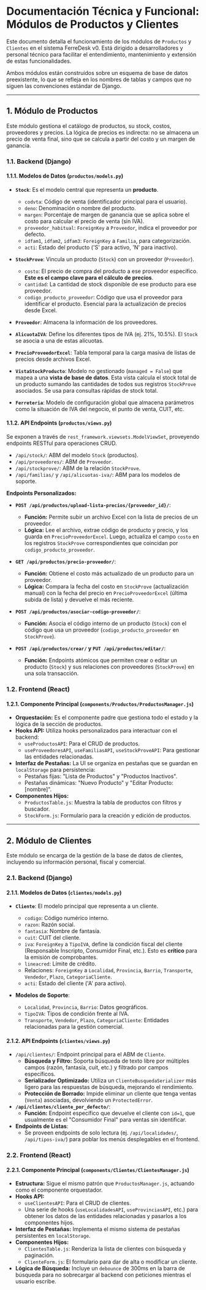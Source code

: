 
# Documentación Técnica y Funcional: Módulos de Productos y Clientes

Este documento detalla el funcionamiento de los módulos de `Productos` y `Clientes` en el sistema FerreDesk v0. Está dirigido a desarrolladores y personal técnico para facilitar el entendimiento, mantenimiento y extensión de estas funcionalidades.

Ambos módulos están construidos sobre un esquema de base de datos preexistente, lo que se refleja en los nombres de tablas y campos que no siguen las convenciones estándar de Django.

---

## 1. Módulo de Productos

Este módulo gestiona el catálogo de productos, su stock, costos, proveedores y precios. La lógica de precios es indirecta: no se almacena un precio de venta final, sino que se calcula a partir del costo y un margen de ganancia.

### 1.1. Backend (Django)

#### 1.1.1. Modelos de Datos (`productos/models.py`)

-   **`Stock`**: Es el modelo central que representa un **producto**.
    -   `codvta`: Código de venta (identificador principal para el usuario).
    -   `deno`: Denominación o nombre del producto.
    -   `margen`: Porcentaje de margen de ganancia que se aplica sobre el costo para calcular el precio de venta (sin IVA).
    -   `proveedor_habitual`: `ForeignKey` a `Proveedor`, indica el proveedor por defecto.
    -   `idfam1`, `idfam2`, `idfam3`: `ForeignKey` a `Familia`, para categorización.
    -   `acti`: Estado del producto ('S' para activo, 'N' para inactivo).

-   **`StockProve`**: Vincula un producto (`Stock`) con un proveedor (`Proveedor`).
    -   `costo`: El precio de compra del producto a ese proveedor específico. **Este es el campo clave para el cálculo de precios**.
    -   `cantidad`: La cantidad de stock disponible de ese producto para ese proveedor.
    -   `codigo_producto_proveedor`: Código que usa el proveedor para identificar el producto. Esencial para la actualización de precios desde Excel.

-   **`Proveedor`**: Almacena la información de los proveedores.

-   **`AlicuotaIVA`**: Define los diferentes tipos de IVA (ej. 21%, 10.5%). El `Stock` se asocia a una de estas alícuotas.

-   **`PrecioProveedorExcel`**: Tabla temporal para la carga masiva de listas de precios desde archivos Excel.

-   **`VistaStockProducto`**: Modelo no gestionado (`managed = False`) que mapea a una **vista de base de datos**. Esta vista calcula el stock total de un producto sumando las cantidades de todos sus registros `StockProve` asociados. Se usa para consultas rápidas de stock total.

-   **`Ferreteria`**: Modelo de configuración global que almacena parámetros como la situación de IVA del negocio, el punto de venta, CUIT, etc.

#### 1.1.2. API Endpoints (`productos/views.py`)

Se exponen a través de `rest_framework.viewsets.ModelViewSet`, proveyendo endpoints RESTful para operaciones CRUD.

-   `/api/stock/`: ABM del modelo `Stock` (productos).
-   `/api/proveedores/`: ABM de `Proveedor`.
-   `/api/stockprove/`: ABM de la relación `StockProve`.
-   `/api/familias/` y `/api/alicuotas-iva/`: ABM para los modelos de soporte.

**Endpoints Personalizados:**

-   **`POST /api/productos/upload-lista-precios/{proveedor_id}/`**:
    -   **Función:** Permite subir un archivo Excel con la lista de precios de un proveedor.
    -   **Lógica:** Lee el archivo, extrae código de producto y precio, y los guarda en `PrecioProveedorExcel`. Luego, actualiza el campo `costo` en los registros `StockProve` correspondientes que coincidan por `codigo_producto_proveedor`.

-   **`GET /api/productos/precio-proveedor/`**:
    -   **Función:** Obtiene el costo más actualizado de un producto para un proveedor.
    -   **Lógica:** Compara la fecha del costo en `StockProve` (actualización manual) con la fecha del precio en `PrecioProveedorExcel` (última subida de lista) y devuelve el más reciente.

-   **`POST /api/productos/asociar-codigo-proveedor/`**:
    -   **Función:** Asocia el código interno de un producto (`Stock`) con el código que usa un proveedor (`codigo_producto_proveedor` en `StockProve`).

-   **`POST /api/productos/crear/` y `PUT /api/productos/editar/`**:
    -   **Función:** Endpoints atómicos que permiten crear o editar un producto (`Stock`) y sus relaciones con proveedores (`StockProve`) en una sola transacción.

### 1.2. Frontend (React)

#### 1.2.1. Componente Principal (`components/Productos/ProductosManager.js`)

-   **Orquestación:** Es el componente padre que gestiona todo el estado y la lógica de la sección de productos.
-   **Hooks API:** Utiliza hooks personalizados para interactuar con el backend:
    -   `useProductosAPI`: Para el CRUD de productos.
    -   `useProveedoresAPI`, `useFamiliasAPI`, `useStockProveAPI`: Para gestionar las entidades relacionadas.
-   **Interfaz de Pestañas:** La UI se organiza en pestañas que se guardan en `localStorage` para persistencia:
    -   Pestañas fijas: "Lista de Productos" y "Productos Inactivos".
    -   Pestañas dinámicas: "Nuevo Producto" y "Editar Producto: [nombre]".
-   **Componentes Hijos:**
    -   `ProductosTable.js`: Muestra la tabla de productos con filtros y buscador.
    -   `StockForm.js`: Formulario para la creación y edición de productos.

---

## 2. Módulo de Clientes

Este módulo se encarga de la gestión de la base de datos de clientes, incluyendo su información personal, fiscal y comercial.

### 2.1. Backend (Django)

#### 2.1.1. Modelos de Datos (`clientes/models.py`)

-   **`Cliente`**: El modelo principal que representa a un cliente.
    -   `codigo`: Código numérico interno.
    -   `razon`: Razón social.
    -   `fantasia`: Nombre de fantasía.
    -   `cuit`: CUIT del cliente.
    -   `iva`: `ForeignKey` a `TipoIVA`, define la condición fiscal del cliente (Responsable Inscripto, Consumidor Final, etc.). Esto es **crítico** para la emisión de comprobantes.
    -   `lineacred`: Límite de crédito.
    -   Relaciones: `ForeignKey` a `Localidad`, `Provincia`, `Barrio`, `Transporte`, `Vendedor`, `Plazo`, `CategoriaCliente`.
    -   `acti`: Estado del cliente ('A' para activo).

-   **Modelos de Soporte**:
    -   `Localidad`, `Provincia`, `Barrio`: Datos geográficos.
    -   `TipoIVA`: Tipos de condición frente al IVA.
    -   `Transporte`, `Vendedor`, `Plazo`, `CategoriaCliente`: Entidades relacionadas para la gestión comercial.

#### 2.1.2. API Endpoints (`clientes/views.py`)

-   `/api/clientes/`: Endpoint principal para el ABM de `Cliente`.
    -   **Búsqueda y Filtro:** Soporta búsqueda de texto libre por múltiples campos (razón, fantasía, cuit, etc.) y filtrado por campos específicos.
    -   **Serializador Optimizado:** Utiliza un `ClienteBusquedaSerializer` más ligero para las respuestas de búsqueda, mejorando el rendimiento.
    -   **Protección de Borrado:** Impide eliminar un cliente que tenga ventas (`Venta`) asociadas, devolviendo un `ProtectedError`.
-   **`/api/clientes/cliente_por_defecto/`**:
    -   **Función:** Endpoint específico que devuelve el cliente con `id=1`, que usualmente es el "Consumidor Final" para ventas sin identificar.
-   **Endpoints de Listas**:
    -   Se proveen endpoints de solo lectura (ej. `/api/localidades/`, `/api/tipos-iva/`) para poblar los menús desplegables en el frontend.

### 2.2. Frontend (React)

#### 2.2.1. Componente Principal (`components/Clientes/ClientesManager.js`)

-   **Estructura:** Sigue el mismo patrón que `ProductosManager.js`, actuando como el componente orquestador.
-   **Hooks API:**
    -   `useClientesAPI`: Para el CRUD de clientes.
    -   Una serie de hooks (`useLocalidadesAPI`, `useProvinciasAPI`, etc.) para obtener los datos de las entidades relacionadas y pasarlos a los componentes hijos.
-   **Interfaz de Pestañas:** Implementa el mismo sistema de pestañas persistentes en `localStorage`.
-   **Componentes Hijos:**
    -   `ClientesTable.js`: Renderiza la lista de clientes con búsqueda y paginación.
    -   `ClienteForm.js`: El formulario para dar de alta o modificar un cliente.
-   **Lógica de Búsqueda:** Incluye un `debounce` de 300ms en la barra de búsqueda para no sobrecargar al backend con peticiones mientras el usuario escribe. 